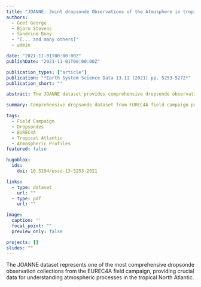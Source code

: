 ```yaml
---
title: "JOANNE: Joint dropsonde Observations of the Atmosphere in tropical North atlantic meso-scale Environments"
authors:
  - Geet George
  - Bjorn Stevens
  - Sandrine Bony
  - "[... and many others]"
  - admin

date: "2021-11-01T00:00:00Z"
publishDate: "2021-11-01T00:00:00Z"

publication_types: ["article"]
publication: "*Earth System Science Data 13.11 (2021) pp. 5253-5272*"
publication_short: ""

abstract: The JOANNE dataset provides comprehensive dropsonde observations from the EUREC4A field campaign, offering detailed atmospheric profiles for tropical North Atlantic mesoscale environment studies.

summary: Comprehensive dropsonde dataset from EUREC4A field campaign providing detailed atmospheric profiles for tropical Atlantic research.

tags:
  - Field Campaign
  - Dropsondes
  - EUREC4A
  - Tropical Atlantic
  - Atmospheric Profiles
featured: false

hugoblox:
  ids:
    doi: 10.5194/essd-13-5253-2021

links:
  - type: dataset
    url: ""
  - type: pdf
    url: ""

image:
  caption: ''
  focal_point: ""
  preview_only: false

projects: []
slides: ""
---
```


The JOANNE dataset represents one of the most comprehensive dropsonde observation collections from the EUREC4A field campaign, providing crucial data for understanding atmospheric processes in the tropical North Atlantic.
